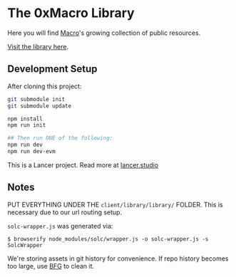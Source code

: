 # The 0xMacro Library

Here you will find [Macro](https://0xMacro.com)'s growing collection of public resources.

[Visit the library here](https://0xMacro.com/library/).

## Development Setup

After cloning this project:

```bash
git submodule init
git submodule update

npm install
npm run init

## Then run ONE of the following:
npm run dev
npm run dev-evm
```

This is a Lancer project. Read more at [lancer.studio](https://lancer.studio)

## Notes

PUT EVERYTHING UNDER THE `client/library/library/` FOLDER. This is necessary due to our url routing setup.

`solc-wrapper.js` was generated via:

    $ browserify node_modules/solc/wrapper.js -o solc-wrapper.js -s SolcWrapper

We're storing assets in git history for convenience. If repo history becomes too large, use [BFG](https://rtyley.github.io/bfg-repo-cleaner/) to clean it.
